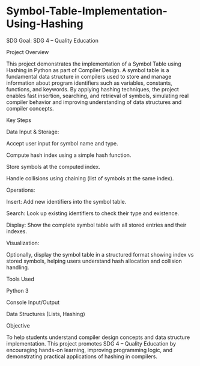 # Symbol-Table-Implementation-Using-Hashing
SDG Goal: SDG 4 – Quality Education

Project Overview

This project demonstrates the implementation of a Symbol Table using Hashing in Python as part of Compiler Design.
A symbol table is a fundamental data structure in compilers used to store and manage information about program identifiers such as variables, constants, functions, and keywords.
By applying hashing techniques, the project enables fast insertion, searching, and retrieval of symbols, simulating real compiler behavior and improving understanding of data structures and compiler concepts.

Key Steps

Data Input & Storage:

Accept user input for symbol name and type.

Compute hash index using a simple hash function.

Store symbols at the computed index.

Handle collisions using chaining (list of symbols at the same index).

Operations:

Insert: Add new identifiers into the symbol table.

Search: Look up existing identifiers to check their type and existence.

Display: Show the complete symbol table with all stored entries and their indexes.

Visualization:

Optionally, display the symbol table in a structured format showing index vs stored symbols, helping users understand hash allocation and collision handling.

Tools Used

Python 3

Console Input/Output

Data Structures (Lists, Hashing)

Objective

To help students understand compiler design concepts and data structure implementation.
This project promotes SDG 4 – Quality Education by encouraging hands-on learning, improving programming logic, and demonstrating practical applications of hashing in compilers.

